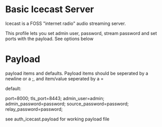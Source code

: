 Basic Icecast Server
====================

Icecast is a FOSS "internet radio" audio streaming server.

This profile lets you set admin user, password, stream password and set ports
with the payload. See options below

Payload
=======

payload items and defaults. Payload items should be seperated by a newline
or a ;, and item/value seperated by a =

default:

port=8000;
tls_port=8443;
admin_user=admin;
admin_password=password;
source_password=password;
relay_password=password;

see auth_icecast.payload for working payload file
